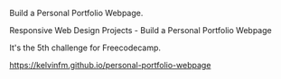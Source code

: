 Build a Personal Portfolio Webpage.

Responsive Web Design Projects - Build a Personal Portfolio Webpage

It's the 5th challenge for Freecodecamp.

https://kelvinfm.github.io/personal-portfolio-webpage
